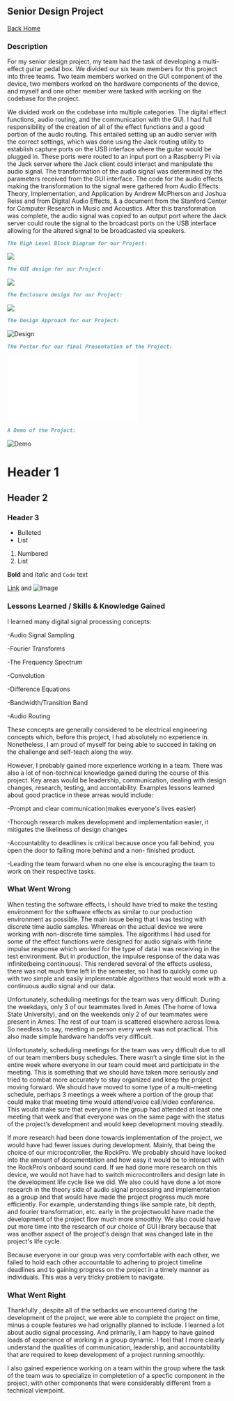 ## Senior Design Project

[Back Home](README.md)



### Description

For my senior design project, my team had the task of developing a multi-effect guitar pedal box. We divided our six team members for this project into three teams. Two team members worked on the GUI component of the device, two members worked on the hardware components of the device, and myself and one other member were tasked with working on the codebase for the project. 

We divided work on the codebase into multiple categories. The digital effect functions, audio routing, and the communication with the GUI. I had full responsibility of the creation of all of the effect functions and a good portion of the audio routing. This entailed setting up an audio server with the correct settings, which was done using the Jack routing utility to establish capture ports on the USB interface where the guitar would be plugged in. These ports were routed to an input port on a Raspberry Pi via the Jack server where the Jack client could interact and manipulate the audio signal. The transformation of the audio signal was determined by the parameters received from the GUI interface. The code for the audio effects making the transformation to the signal were gathered from Audio Effects: Theory, Implementation, and Application by Andrew McPherson and Joshua Reiss and from Digital Audio Effects, & a document from the Stanford Center for Computer Research in Music and Acoustics. After this transformation was complete, the audio signal was copied to an output port where the Jack server could route the signal to the broadcast ports on the USB interface allowing  for the altered signal to be broadcasted via speakers.

```markdown
The High Level Block Diagram for our Project:
```
![](SeniorDesignPics/blockdiagram.jpg)


```markdown
The GUI design for our Project:
```
![](SeniorDesignPics/gui.png)


```markdown
The Enclosure design for our Project:
```
![](SeniorDesignPics/enclosure.png)


```markdown
The Design Approach for our Project:
```
![Design](SeniorDesignPics/Design.PNG)

```markdown
The Poster for our final Presentation of the Project:
```
![Final Project Poster](SeniorDesignPics/ProjectPoster.pdf)

```markdown
A Demo of the Project:
```
![Demo]()

# Header 1
## Header 2
### Header 3

- Bulleted
- List

1. Numbered
2. List

**Bold** and _Italic_ and `Code` text

[Link](url) and ![Image](src)


### Lessons Learned / Skills & Knowledge Gained

I learned many digital signal processing concepts:

  -Audio Signal Sampling

  -Fourier Transforms

  -The Frequency Spectrum

  -Convolution

  -Difference Equations

  -Bandwidth/Transition Band

  -Audio Routing

These concepts are generally considered to be electrical engineering concepts which, before this project, I had absolutely no experience in. Nonetheless, I am proud of myself for being able to succeed in taking on the challenge and self-teach along the way.

However, I probably gained more experience working in a team. There was also a lot of non-technical knowledge gained during the course of this project. Key areas would be leadership, communication, dealing with design changes, research, testing, and accontability. Examples lessons learned about good practice in these arreas would include:  

  -Prompt and clear communication(makes everyone's lives easier)

  -Thorough research makes development and implementation easier, it mitigates the 	likeliness of design changes

  -Accountablity to deadlines is critical because once you fall behind, you open the 	door to falling more behind and a non-       finished product.

  -Leading the team forward when no one else is encouraging the team to work on 	their respective tasks.




### What Went Wrong

When testing the software effects, I should have tried to make the testing environment for the software effects as similar to our production environment as possible. The main issue being that I was testing with discrete time audio samples. Whereas on the actual device we were working with non-discrete time samples. The algorithms I had used for some of the effect functions were designed for audio signals with finite impulse response which worked for the type of data I was receiving in the test environment. But in production, the impulse response of the data was infinite(being continuous). This rendered several of the effects useless, there was not much time left in the semester, so I had to quickly come up with two simple and easily implementable algorithms that would work with a continuous audio signal and our data. 

Unfortunately, scheduling meetings for the team was very difficult. During the weekdays, only 3 of our teammates lived in Ames (The home of Iowa State University), and on the weekends only 2 of our teammates were present in Ames. The rest of our team is scattered elsewhere across Iowa. So needless to say, meeting in person every week was not practical. This also made simple hardware handoffs very difficult.

Unfortunately, scheduling meetings for the team was very difficult due to all of our team members busy schedules. There wasn’t a single time slot in the entire week where everyone in our team could meet and participate in the meeting. This is something that we should have taken more seriously and tried to combat more accurately to stay organized and keep the project moving forward. We should have moved to some type of a multi-meeting schedule, perhaps 3 meetings a week where a portion of the group that could make that meeting time would attend/voice call/video conference. This would make sure that everyone in the group had attended at least one meeting that week and that everyone was on the same page with the status of the project’s development and would keep development moving steadily.

If more research had been done towards implementation of the project,  we would have had fewer issues during development. Mainly, that being the choice of our microcontroller, the RockPro. We probably should have looked into the amount of documentation and how easy it would be to interact with the RockPro’s onboard sound card. If we had done more research on this device, we would not have had to switch microcontrollers and design late in the development life cycle like we did. We also could have done a lot more research in the theory side of audio signal processing and implementation as a group and that would have made the project progress much more efficiently. For example, understanding things like sample rate, bit depth, and fourier transformation, etc. early in the projectwould have made the development of the project flow much more smoothly. We also could have put more time into the research of our choice of GUI library because that was another aspect of the project's deisgn that was changed late in the project's life cycle.

Because everyone in our group was very comfortable with each other, we failed to hold each other accountable to adhering to project timeline deadlines and to gaining progress on the project in a timely manner as individuals. This was a very tricky problem to navigate.


### What Went Right

Thankfully , despite all of the setbacks we encountered during the development of the project, we were able to complete the project on time, minus a couple features we had orignallly planned to include. I learned a lot about audio signal processing. And primarily, I am happy to have gained loads of experience of working in a group dynamic. I feel that I more clearly understand the qualities of communication, leadership, and accountability that are required to keep development of a project running smoothly.

I also gained experience working on a team within the group where the task of the team was to specialize in completetion of  a specfic component in the project, with other components that were considerably different from a technical viewpoint. 
